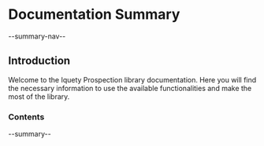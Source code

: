# Documentation Summary

--summary-nav--

## Introduction

Welcome to the Iquety Prospection library documentation. Here you will find the necessary information to use the available functionalities and make the most of the library.

### Contents

--summary--
